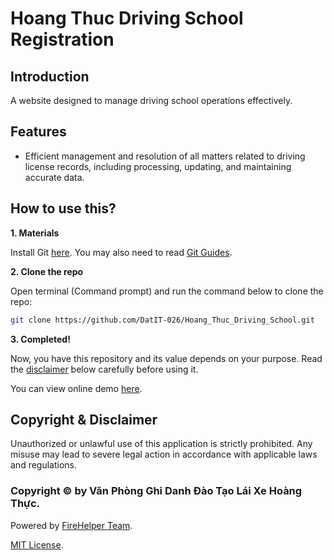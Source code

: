# Hoang Thuc Driving School Registration

## Introduction
A website designed to manage driving school operations effectively.

## Features
- Efficient management and resolution of all matters related to driving license records, including processing, updating, and maintaining accurate data.

## How to use this?
**1. Materials**

Install Git [here](https://git-scm.com/downloads).
You may also need to read [Git Guides](https://github.com/git-guides/install-git).

**2. Clone the repo**

Open terminal (Command prompt) and run the command below to clone the repo:
   ```bash
   git clone https://github.com/DatIT-026/Hoang_Thuc_Driving_School.git
   ```
**3. Completed!**

Now, you have this repository and its value depends on your purpose.
   Read the [disclaimer](#copyright--disclaimer) below carefully before using it.

You can view online demo [here](https://datit-026.github.io/Hoang_Thuc_Driving_School/).

## Copyright & Disclaimer
Unauthorized or unlawful use of this application is strictly prohibited. Any misuse may lead to severe legal action in accordance with applicable laws and regulations.
### Copyright ©️ by Văn Phòng Ghi Danh Đào Tạo Lái Xe Hoàng Thực. 

Powered by [FireHelper Team](https://datit-026.github.io/dattos-archive/).

[MIT License](LICENSE).


